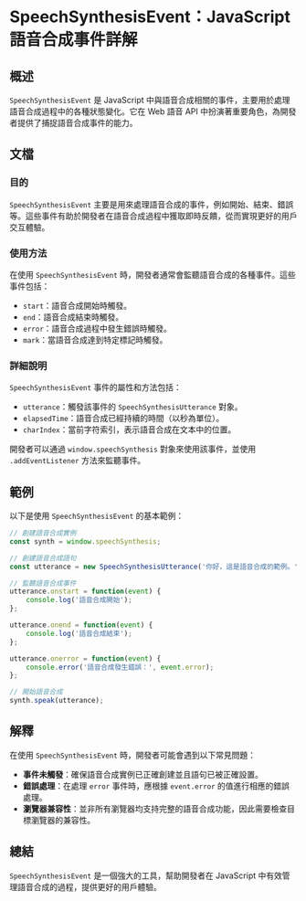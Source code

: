 <!--
Meta Description: # SpeechSynthesisEvent：JavaScript 語音合成事件詳解 ## 概述 `SpeechSynthesisEvent` 是 JavaScript 中與語音合成相關的事件，主要用於處理語音合成過程中的各種狀態變化。它在 Web 語音 API 中扮演著重要角色，為開發者提供了捕捉...
Meta Keywords: speechsynthesisevent, utterance, error, event, javascript
-->

# SpeechSynthesisEvent：JavaScript 語音合成事件詳解

## 概述
`SpeechSynthesisEvent` 是 JavaScript 中與語音合成相關的事件，主要用於處理語音合成過程中的各種狀態變化。它在 Web 語音 API 中扮演著重要角色，為開發者提供了捕捉語音合成事件的能力。

## 文檔
### 目的
`SpeechSynthesisEvent` 主要是用來處理語音合成的事件，例如開始、結束、錯誤等。這些事件有助於開發者在語音合成過程中獲取即時反饋，從而實現更好的用戶交互體驗。

### 使用方法
在使用 `SpeechSynthesisEvent` 時，開發者通常會監聽語音合成的各種事件。這些事件包括：
- `start`：語音合成開始時觸發。
- `end`：語音合成結束時觸發。
- `error`：語音合成過程中發生錯誤時觸發。
- `mark`：當語音合成達到特定標記時觸發。

### 詳細說明
`SpeechSynthesisEvent` 事件的屬性和方法包括：
- `utterance`：觸發該事件的 `SpeechSynthesisUtterance` 對象。
- `elapsedTime`：語音合成已經持續的時間（以秒為單位）。
- `charIndex`：當前字符索引，表示語音合成在文本中的位置。

開發者可以通過 `window.speechSynthesis` 對象來使用該事件，並使用 `.addEventListener` 方法來監聽事件。

## 範例
以下是使用 `SpeechSynthesisEvent` 的基本範例：

```javascript
// 創建語音合成實例
const synth = window.speechSynthesis;

// 創建語音合成語句
const utterance = new SpeechSynthesisUtterance('你好，這是語音合成的範例。');

// 監聽語音合成事件
utterance.onstart = function(event) {
    console.log('語音合成開始');
};

utterance.onend = function(event) {
    console.log('語音合成結束');
};

utterance.onerror = function(event) {
    console.error('語音合成發生錯誤：', event.error);
};

// 開始語音合成
synth.speak(utterance);
```

## 解釋
在使用 `SpeechSynthesisEvent` 時，開發者可能會遇到以下常見問題：
- **事件未觸發**：確保語音合成實例已正確創建並且語句已被正確設置。
- **錯誤處理**：在處理 `error` 事件時，應根據 `event.error` 的值進行相應的錯誤處理。
- **瀏覽器兼容性**：並非所有瀏覽器均支持完整的語音合成功能，因此需要檢查目標瀏覽器的兼容性。

## 總結
`SpeechSynthesisEvent` 是一個強大的工具，幫助開發者在 JavaScript 中有效管理語音合成的過程，提供更好的用戶體驗。